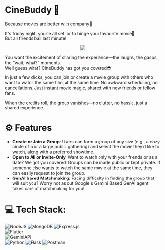 # CineBuddy 🍿 
Because movies are better with company🤗

It's friday night, your'e all set for to binge your favourite movie🥳  
But all friends bail last minute!
<p align = "center">
<img src="https://media2.giphy.com/media/v1.Y2lkPTc5MGI3NjExdDFoNWN5dWxsaWJtMXRjZ2RlNXBhYno0bHQ4bWFxMDkyM2o0YjE5aCZlcD12MV9pbnRlcm5hbF9naWZfYnlfaWQmY3Q9Zw/hECJDGJs4hQjjWLqRV/giphy.webp">
</p>

You want the excitement of sharing the experience—the laughs, the gasps, the “wait, what?” moments.  
Well guess what? CineBuddy has got you covered😎   
  
In just a few clicks, you can join or create a movie group with others who want to watch the same film, at the same time. No awkward scheduling, no cancellations. Just instant movie magic, shared with new friends or fellow fans.

When the credits roll, the group vanishes—no clutter, no hassle, just a shared experience.

# ⚙ Features
- **Create or Join a Group**:
  Users can form a group of any size (e.g., a cozy circle of 5 or a large public gathering) and select the movie they’d like to watch, along with a preferred showtime.
- **Open to All or Invite-Only**:
  Want to watch only with your friends or as a date? We got you covered! Groups can be made public or kept private.  If someone else wants to watch the same movie at the same time, they can easily request to join the group.
- **GenAI based Matchmaking**:
  Facing difficulty in finding the group that will suit you? Worry not as out Google's Gemini Based GenAI agent takes care of matchmaking for you!
  
  
# 💻 Tech Stack:
![NodeJS](https://img.shields.io/badge/node.js-6DA55F?style=for-the-badge&logo=node.js&logoColor=white) ![MongoDB](https://img.shields.io/badge/MongoDB-%234ea94b.svg?style=for-the-badge&logo=mongodb&logoColor=white) ![Express.js](https://img.shields.io/badge/express.js-%23404d59.svg?style=for-the-badge&logo=express&logoColor=%2361DAFB)  
![Flutter](https://img.shields.io/badge/Flutter-%2302569B.svg?style=for-the-badge&logo=Flutter&logoColor=white)  
![GeminiAPI](https://img.shields.io/badge/Google%20Gemini-8E75B2.svg?style=for-the-badge&logo=Google-Gemini&logoColor=white)  
![Python](https://img.shields.io/badge/python-3670A0?style=for-the-badge&logo=python&logoColor=ffdd54) ![Flask](https://img.shields.io/badge/flask-%23000.svg?style=for-the-badge&logo=flask&logoColor=white) ![Postman](https://img.shields.io/badge/Postman-FF6C37?style=for-the-badge&logo=postman&logoColor=white)
